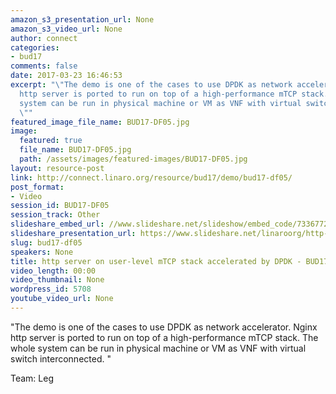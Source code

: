 ```yaml
---
amazon_s3_presentation_url: None
amazon_s3_video_url: None
author: connect
categories:
- bud17
comments: false
date: 2017-03-23 16:46:53
excerpt: "\"The demo is one of the cases to use DPDK as network accelerator.\nNginx
  http server is ported to run on top of a high-performance mTCP stack. \nThe whole
  system can be run in physical machine or VM as VNF with virtual switch interconnected.
  \""
featured_image_file_name: BUD17-DF05.jpg
image:
  featured: true
  file_name: BUD17-DF05.jpg
  path: /assets/images/featured-images/BUD17-DF05.jpg
layout: resource-post
link: http://connect.linaro.org/resource/bud17/demo/bud17-df05/
post_format:
- Video
session_id: BUD17-DF05
session_track: Other
slideshare_embed_url: //www.slideshare.net/slideshow/embed_code/73367729
slideshare_presentation_url: https://www.slideshare.net/linaroorg/http-server-on-userlevel-mtcp-stack-accelerated-by-dpdk
slug: bud17-df05
speakers: None
title: http server on user-level mTCP stack accelerated by DPDK - BUD17-DF05
video_length: 00:00
video_thumbnail: None
wordpress_id: 5708
youtube_video_url: None
---
```


"The demo is one of the cases to use DPDK as network accelerator.
Nginx http server is ported to run on top of a high-performance mTCP stack.
The whole system can be run in physical machine or VM as VNF with virtual switch interconnected. "

Team: Leg